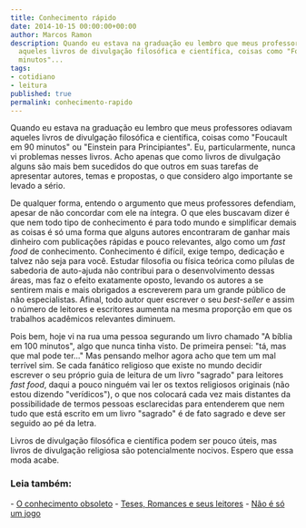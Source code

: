 ```yaml
---
title: Conhecimento rápido
date: 2014-10-15 00:00:00+00:00
author: Marcos Ramon
description: Quando eu estava na graduação eu lembro que meus professores odiavam
  aqueles livros de divulgação filosófica e científica, coisas como "Foucault em 90
  minutos"...
tags:
- cotidiano
- leitura
published: true
permalink: conhecimento-rapido
---
```

Quando eu estava na graduação eu lembro que meus professores odiavam aqueles livros de divulgação filosófica e científica, coisas como "Foucault em 90 minutos" ou "Einstein para Principiantes". Eu, particularmente, nunca vi problemas nesses livros. Acho apenas que como livros de divulgação alguns são mais bem sucedidos do que outros em suas tarefas de apresentar autores, temas e propostas, o que considero algo importante se levado a sério. 

De qualquer forma, entendo o argumento que meus professores defendiam, apesar de não concordar com ele na íntegra. O que eles buscavam dizer é que nem todo tipo de conhecimento é para todo mundo e simplificar demais as coisas é só uma forma que alguns autores encontraram de ganhar mais dinheiro com publicações rápidas e pouco relevantes, algo como um *fast food* de conhecimento. Conhecimento é difícil, exige tempo, dedicação e talvez não seja para você. Estudar filosofia ou física teórica como pílulas de sabedoria de auto-ajuda não contribui para o desenvolvimento dessas áreas, mas faz o efeito exatamente oposto, levando os autores a se sentirem mais e mais obrigados a escreverem para um grande público de não especialistas. Afinal, todo autor quer escrever o seu *best-seller* e assim o número de leitores e escritores aumenta na mesma proporção em que os trabalhos acadêmicos relevantes diminuem.

Pois bem, hoje vi na rua uma pessoa segurando um livro chamado "A bíblia em 100 minutos", algo que nunca tinha visto. De primeira pensei: "tá, mas que mal pode ter..." Mas pensando melhor agora acho que tem um mal terrível sim. Se cada fanático religioso que existe no mundo decidir escrever o seu próprio guia de leitura de um livro "sagrado" para leitores *fast food*, daqui a pouco ninguém vai ler os textos religiosos originais (não estou dizendo "verídicos"), o que nos colocará cada vez mais distantes da possibilidade de termos pessoas esclarecidas para entenderem que nem tudo que está escrito em um livro "sagrado" é de fato sagrado e deve ser seguido ao pé da letra.

Livros de divulgação filosófica e científica podem ser pouco úteis, mas livros de divulgação religiosa são potencialmente nocivos. Espero que essa moda acabe.



<h3>Leia também:</h3>
- <a href="/o-conhecimento-obsoleto">O conhecimento obsoleto</a>
- <a href="/teses-romances-e-seus-leitores">Teses, Romances e seus leitores</a>
- <a href="/nao-e-so-um-jogo">Não é só um jogo</a>
